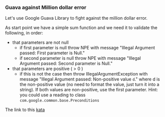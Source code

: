 ### Guava against Million dollar error

Let's use Google Guava Library to fight against the million dollar error.

As start point we have a simple sum function and we need it to validate the following, in order:

* that parameters are not null
  * if first parameter is null throw NPE with message "Illegal Argument passed: First parameter is Null."
  * if second parameter is null throw NPE with message "Illegal Argument passed: Second parameter is Null."
* that parameters are positive ( > 0 )
  * if this is not the case then throw IllegalArgumentException with message "Illegal Argument passed: Non-positive value `d`." where d is the non-positive value (no need to format the value, just turn it into a string). If both values are non-positive, use the first parameter.
Hint: you could use a reading to class `com.google.common.base.Preconditions`  

The link to this [kata](https://www.codewars.com/kata/guava-against-million-dollar-error/java)
